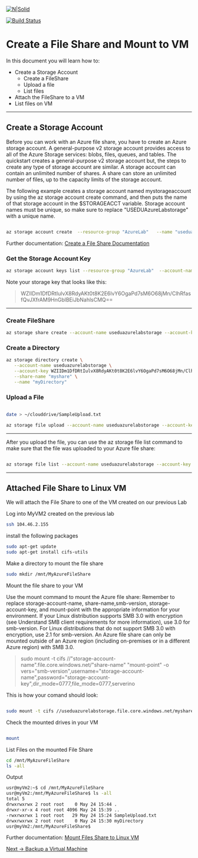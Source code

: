 [![N|Solid](https://cldup.com/dTxpPi9lDf.thumb.png)](https://nodesource.com/products/nsolid)

[![Build Status](https://travis-ci.org/joemccann/dillinger.svg?branch=master)](https://travis-ci.org/joemccann/dillinger)

# Create a File Share and Mount to VM

In this document you will learn how to:

- Create a Storage Account
  - Create a FileShare
  - Upload a file
  - List files  
- Attach the FileShare to a VM
- List files on VM

----

## Create a Storage Account

Before you can work with an Azure file share, you have to create an Azure storage account. A general-purpose v2 storage account provides access to all of the Azure Storage services: blobs, files, queues, and tables. The quickstart creates a general-purpose v2 storage account but, the steps to create any type of storage account are similar. A storage account can contain an unlimited number of shares. A share can store an unlimited number of files, up to the capacity limits of the storage account.

The following example creates a storage account named mystorageaccount  by using the az storage account create command, and then puts the name of that storage account in the $STORAGEACCT variable. Storage account names must be unique, so make sure to replace "USEDUAzureLabstorage" with a unique name.

```sh

az storage account create  --resource-group "AzureLab"   --name "useduazurelabstorage"  --location eastus2 --sku Standard_LRS --query "name" | tr -d '"'
```
Further documentation:  [Create a File Share Documentation]

### Get the Storage Account Key

```sh
az storage account keys list --resource-group "AzureLab"  --account-name useduazurelabstorage --query "[0].value" | tr -d '"'
```

Note your storage key that looks like this:
> WZIIDm1DfDRtIulvX8RdyAKt0t8K2E6lvY6OgaPd7sM6O68jMn/ClhRfasfQvJXfrAM9HnGblBEiJbNahlsCMQ==

----

### Create FileShare

```sh
az storage share create --account-name useduazurelabstorage --account-key WZIIDm1DfDRtIulvX8RdyAKt0t8K2E6lvY6OgaPd7sM6O68jMn/ClhRfasfQvJXfrAM9HnGblBEiJbNahlsCMQ== --name "myshare"
```

### Create a Directory

```sh
az storage directory create \
   --account-name useduazurelabstorage \
   --account-key WZIIDm1DfDRtIulvX8RdyAKt0t8K2E6lvY6OgaPd7sM6O68jMn/ClhRfasfQvJXfrAM9HnGblBEiJbNahlsCMQ== \
   --share-name "myshare" \
   --name "myDirectory"
```

### Upload a File

```bash

date > ~/clouddrive/SampleUpload.txt

az storage file upload --account-name useduazurelabstorage --account-key WZIIDm1DfDRtIulvX8RdyAKt0t8K2E6lvY6OgaPd7sM6O68jMn/lhRfasfQvJXfrAM9HnGblBEiJbNahlsCMQ== --share-name "myshare" --source "~/clouddrive/SampleUpload.txt" --path "myDirectory/SampleUpload.txt"

```  

----

After you upload the file, you can use the az storage file list command to make sure that the file was uploaded to your Azure file share:

```sh

az storage file list --account-name useduazurelabstorage --account-key WZIIDm1DfDRtIulvX8RdyAKt0t8K2E6lvY6OgaPd7sM6O68jMn/ClhRfasfQvJXfrAM9HnGblBEiJbNahlsCMQ== --share-name "myshare"   --path "myDirectory" --output table
```  
----

## Attached File Share to Linux VM

We will attach the File Share to one of the VM created on our previous Lab

Log into MyVM2 created on the previous lab

```sh
ssh 104.46.2.155
```

install the following packages

```sh
sudo apt-get update
sudo apt-get install cifs-utils
```

Make a directory to mount the file share

```sh
sudo mkdir /mnt/MyAzureFileShare
```

Mount the file share to your VM

Use the mount command to mount the Azure file share: Remember to replace storage-account-name, share-name,smb-version, storage-account-key, and mount-point with the appropriate information for your environment. If your Linux distribution supports SMB 3.0 with encryption (see Understand SMB client requirements for more information), use 3.0 for smb-version. For Linux distributions that do not support SMB 3.0 with encryption, use 2.1 for smb-version. An Azure file share can only be mounted outside of an Azure region (including on-premises or in a different Azure region) with SMB 3.0.

>sudo mount -t cifs //"storage-account-name".file.core.windows.net/"share-name" "mount-point" -o vers="smb-version",username="storage-account-name",password="storage-account-key",dir_mode=0777,file_mode=0777,serverino

This is how your comand should look:

```sh

sudo mount -t cifs //useduazurelabstorage.file.core.windows.net/myshare /mnt/MyAzureFileShare -o vers=3.0,username=useduazurelabstorage,password=nuwwceasqU8Bph4deS/i4/4qZGr8fVEM1n7OvRTGt7zVMUWwALOedHXtQ1hUJ1QXp5czRK6+W/XQaC6dNRzLgw==,dir_mode=0777,file_mode=0777,serverino
```  
Check the mounted drives in your VM

```sh

mount
```

List Files on the mounted File Share

```sh
cd /mnt/MyAzureFileShare
ls -all
```

Output

```sh
usr@myVm2:~$ cd /mnt/MyAzureFileShare
usr@myVm2:/mnt/MyAzureFileShare$ ls -all
total 5
drwxrwxrwx 2 root root    0 May 24 15:44 .
drwxr-xr-x 4 root root 4096 May 24 15:39 ..
-rwxrwxrwx 1 root root   29 May 24 15:24 SampleUpload.txt
drwxrwxrwx 2 root root    0 May 24 15:30 myDirectory
usr@myVm2:/mnt/MyAzureFileShare$
```

Further documentation: [Mount Files Share to Linux VM]

[Next -> Backup a Virtual Machine]

[Create a File Share Documentation]: <https://docs.microsoft.com/en-us/azure/storage/files/storage-how-to-use-files-cli>
[Mount Files Share to Linux VM]: <https://docs.microsoft.com/en-us/azure/storage/files/storage-how-to-use-files-linux>
[Next -> Backup a Virtual Machine]:<https://github.com/Microsoft-USEduAzure/workshops/blob/master/AzureFundamentals/Backup/BackupVM.md>
